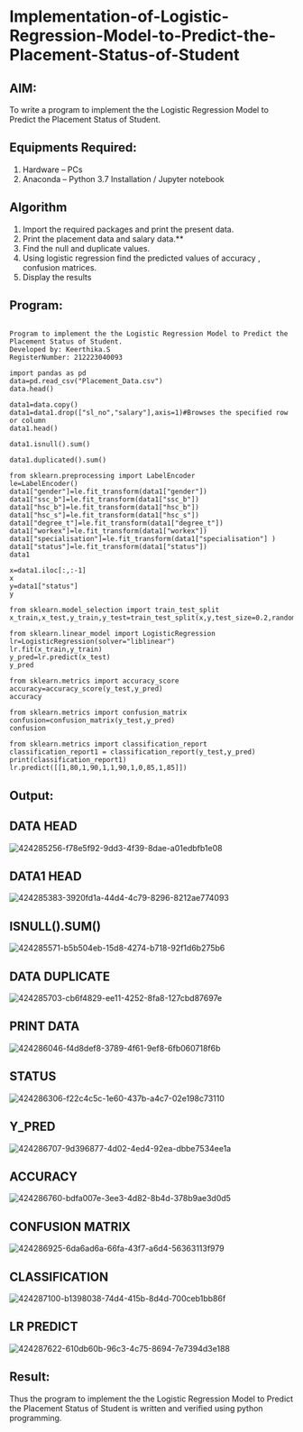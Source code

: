 # Implementation-of-Logistic-Regression-Model-to-Predict-the-Placement-Status-of-Student

## AIM:
To write a program to implement the the Logistic Regression Model to Predict the Placement Status of Student.

## Equipments Required:
1. Hardware – PCs
2. Anaconda – Python 3.7 Installation / Jupyter notebook

## Algorithm
1. Import the required packages and print the present data.
2. Print the placement data and salary data.**
3. Find the null and duplicate values.
4. Using logistic regression find the predicted values of accuracy , confusion matrices.
5. Display the results
## Program:
```

Program to implement the the Logistic Regression Model to Predict the Placement Status of Student.
Developed by: Keerthika.S
RegisterNumber: 212223040093

import pandas as pd
data=pd.read_csv("Placement_Data.csv")
data.head()

data1=data.copy()
data1=data1.drop(["sl_no","salary"],axis=1)#Browses the specified row or column
data1.head()

data1.isnull().sum()

data1.duplicated().sum()

from sklearn.preprocessing import LabelEncoder
le=LabelEncoder()
data1["gender"]=le.fit_transform(data1["gender"])
data1["ssc_b"]=le.fit_transform(data1["ssc_b"])
data1["hsc_b"]=le.fit_transform(data1["hsc_b"])
data1["hsc_s"]=le.fit_transform(data1["hsc_s"])
data1["degree_t"]=le.fit_transform(data1["degree_t"])
data1["workex"]=le.fit_transform(data1["workex"])
data1["specialisation"]=le.fit_transform(data1["specialisation"] )     
data1["status"]=le.fit_transform(data1["status"])       
data1 

x=data1.iloc[:,:-1]
x
y=data1["status"]
y

from sklearn.model_selection import train_test_split
x_train,x_test,y_train,y_test=train_test_split(x,y,test_size=0.2,random_state=0)

from sklearn.linear_model import LogisticRegression
lr=LogisticRegression(solver="liblinear")
lr.fit(x_train,y_train)
y_pred=lr.predict(x_test)
y_pred

from sklearn.metrics import accuracy_score
accuracy=accuracy_score(y_test,y_pred)
accuracy

from sklearn.metrics import confusion_matrix
confusion=confusion_matrix(y_test,y_pred)
confusion

from sklearn.metrics import classification_report
classification_report1 = classification_report(y_test,y_pred)
print(classification_report1)
lr.predict([[1,80,1,90,1,1,90,1,0,85,1,85]])

```

## Output:
## DATA HEAD
![424285256-f78e5f92-9dd3-4f39-8dae-a01edbfb1e08](https://github.com/user-attachments/assets/bc7906b2-1aa4-4937-84ac-6e5e926022d8)

## DATA1 HEAD

![424285383-3920fd1a-44d4-4c79-8296-8212ae774093](https://github.com/user-attachments/assets/80f999d2-43c9-4f5c-89a0-01e32cdf01f3)

## ISNULL().SUM()
![424285571-b5b504eb-15d8-4274-b718-92f1d6b275b6](https://github.com/user-attachments/assets/d4f93ef6-63a1-45d2-970a-349898056bc6)

## DATA DUPLICATE

![424285703-cb6f4829-ee11-4252-8fa8-127cbd87697e](https://github.com/user-attachments/assets/7ddaa533-623d-4c42-bbca-7946d5384906)

## PRINT DATA
![424286046-f4d8def8-3789-4f61-9ef8-6fb060718f6b](https://github.com/user-attachments/assets/300b95d2-b03c-461b-8a76-b346ca0af8d8)

## STATUS
![424286306-f22c4c5c-1e60-437b-a4c7-02e198c73110](https://github.com/user-attachments/assets/7694994a-6a12-452f-bbde-ce6c3d98e218)

## Y_PRED
![424286707-9d396877-4d02-4ed4-92ea-dbbe7534ee1a](https://github.com/user-attachments/assets/bd10f04a-60a1-4b95-a08a-6f7598587a7d)

## ACCURACY
![424286760-bdfa007e-3ee3-4d82-8b4d-378b9ae3d0d5](https://github.com/user-attachments/assets/02eccf5e-63ff-4b6b-9be9-ba38bc6d0f80)

## CONFUSION MATRIX
![424286925-6da6ad6a-66fa-43f7-a6d4-56363113f979](https://github.com/user-attachments/assets/c083d833-979b-4258-93f9-e2279971a615)

## CLASSIFICATION

![424287100-b1398038-74d4-415b-8d4d-700ceb1bb86f](https://github.com/user-attachments/assets/c20bc5af-d05d-4f58-80e0-bc8217d76ddb)

## LR PREDICT
![424287622-610db60b-96c3-4c75-8694-7e7394d3e188](https://github.com/user-attachments/assets/f177580c-883c-4cde-b24f-e77c53855660)


## Result:
Thus the program to implement the the Logistic Regression Model to Predict the Placement Status of Student is written and verified using python programming.
